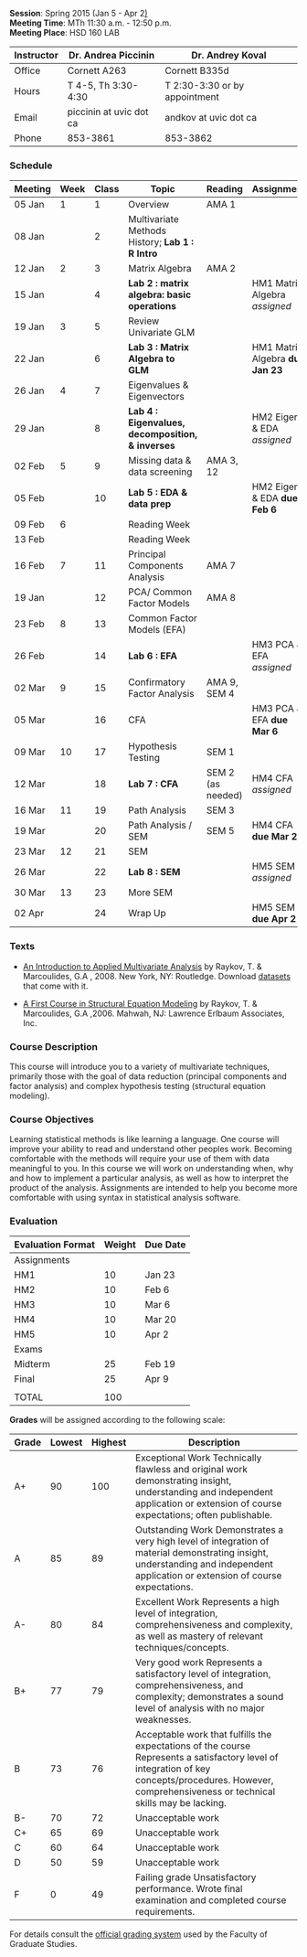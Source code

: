 
**Session**:  	Spring 2015 (Jan 5 - Apr 2[)](https://github.com/andkov/psy533/edit/gh-pages/index.md)  
**Meeting Time**:		MTh 11:30 a.m. - 12:50 p.m.   
**Meeting Place**:		HSD 160 LAB  

Instructor | Dr. Andrea Piccinin | Dr. Andrey Koval
--- | --- | ---
Office       | Cornett A263 | Cornett B335d
Hours | T 4-5, Th 3:30-4:30	  | T 2:30-3:30 or by appointment 
Email | piccinin at uvic dot ca | andkov at uvic dot ca
Phone | 853-3861 | 853-3862

### Schedule

Meeting|Week|Class | Topic   | Reading | Assignment |
-------|----|------|---------|---------|------------|      
05 Jan |1   |1 |Overview |AMA 1|  |     
08 Jan |    |2 |Multivariate Methods History;  **Lab 1 : R Intro** |  |  |  
12 Jan |2   |3 |Matrix Algebra  |AMA 2|  |      
15 Jan |   	|4 |**Lab 2 : matrix algebra: basic operations**  |  |HM1 Matrix Algebra *assigned*|  
19 Jan |3	  |5 |Review Univariate GLM                       | |  |  
22 Jan |	  |6 |**Lab 3 : Matrix Algebra to GLM**  |  |HM1 Matrix Algebra **due Jan 23**|  
26 Jan |4	  |7 |Eigenvalues & Eigenvectors                    |  |  |   	
29 Jan |	  |8 |**Lab 4 : Eigenvalues, decomposition, & inverses**  |  |HM2 Eigen & EDA *assigned* |
02 Feb |5	  |9 |Missing data & data screening    |AMA 3, 12|  |  	
05 Feb |	  |10|**Lab 5 : EDA & data prep** |  |HM2 Eigen & EDA **due Feb 6** |
09 Feb |6	  |  |Reading Week	|  | |  	
13 Feb | 	  |  |Reading Week  |  | |  				
16 Feb |7	  |11|Principal Components Analysis                                       | AMA 7|  |  
19 Jan |	  |12|PCA/ Common Factor Models | AMA 8 ||  
23 Feb |8	  |13|Common Factor Models (EFA)                            | |  |  	
26 Feb |	  |14|**Lab 6 : EFA**  |  |HM3 PCA & EFA *assigned* |  
02 Mar |9	  |15|Confirmatory Factor Analysis  | AMA 9, SEM 4 |  |  	
05 Mar |	  |16|CFA  |  |HM3 PCA & EFA **due Mar 6** |  
09 Mar |10  |17|Hypothesis Testing                |SEM 1|  |  	
12 Mar |	  |18|**Lab 7 : CFA**  |  SEM 2 (as needed)|HM4 CFA *assigned* |  
16 Mar |11  |19|Path Analysis                                        | SEM 3|  |  	
19 Mar |	  |20|Path Analysis / SEM  | SEM 5 |HM4 CFA  **due Mar 20**|  
23 Mar |12  |21|SEM                                        | |  |  	
26 Mar |	  |22|**Lab 8 : SEM**  |  |HM5 SEM *assigned*|  
30 Mar |13  |23|More SEM  |  |  |  	
02 Apr |    |24|Wrap Up  |  |HM5 SEM **due Apr 2**  |  




### Texts

- [An Introduction to Applied Multivariate Analysis]() by Raykov, T. & Marcoulides, G.A , 2008. New York, NY: Routledge. Download [datasets](http://www.psypress.com/books/details/9780805863758/) that come with it. 

- [A First Course in Structural Equation Modeling]() by Raykov, T. & Marcoulides, G.A ,2006. Mahwah, NJ: Lawrence Erlbaum Associates, Inc.


### Course Description

This course will introduce you to a variety of multivariate techniques, primarily those with the goal of data reduction (principal components and factor analysis) and complex hypothesis testing (structural equation modeling). 

### Course Objectives

Learning statistical methods is like learning a language. One course will improve your ability to read and understand other peoples work. Becoming comfortable with the methods will require your use of them with data meaningful to you. In this course we will work on understanding when, why and how to implement a particular analysis, as well as how to interpret the product of the analysis.  Assignments are intended to help you become more comfortable with using syntax in statistical analysis software. 


### Evaluation

Evaluation Format|Weight |Due Date | 
-----------------|-------|---------|
Assignments		| | | 
HM1 |	10 |	Jan  23 |
HM2 |	10 |	Feb 6 |
HM3 |	10 |	Mar 6 |
HM4 |	10 |	Mar 20 |
HM5 |	10 |	Apr 2 |
Exams  | | |        
Midterm  |	25 |	Feb  19 |
Final | 25	| Apr 9 |
 | | |  |  
 TOTAL | 100 | | 

**Grades** will be assigned according to the following scale: 

Grade | Lowest  | Highest | Description
------|--------|---------|------------
A+|90|100|Exceptional Work   Technically flawless and original work demonstrating insight, understanding and independent application or extension of course expectations; often publishable. 
A |85|89 |Outstanding Work   Demonstrates a very high level of integration of material demonstrating insight, understanding and independent application or extension of course expectations. 
A-|80|84 |Excellent Work   Represents a high level of integration, comprehensiveness and complexity, as well as mastery of relevant techniques/concepts.      
B+|77|79 |Very good work   Represents a satisfactory level of integration, comprehensiveness, and complexity; demonstrates a sound level of analysis with no major weaknesses. 
B |73|76 |Acceptable work that fulfills the expectations of the course   Represents a satisfactory level of integration of key concepts/procedures. However, comprehensiveness or technical skills may be lacking. 
B-|70|72 |Unacceptable work
C+|65|69 |Unacceptable work
C |60|64 |Unacceptable work
D |50|59 |Unacceptable work  
F  | 0|49 |Failing grade   Unsatisfactory performance. Wrote final examination and completed course requirements. 

For details consult the [official grading system](http://web.uvic.ca/calendar2012/GRAD/FARe/Grad.html) used by the Faculty of Graduate Studies.


